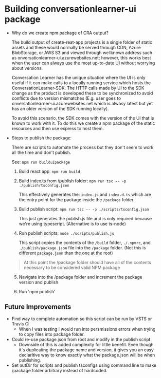 # Building conversationlearner-ui package

- Why do we create npm package of CRA output?

  The build output of create-reat-app projects is a single folder of static assets and these would normally be served through CDN, Azure BlobStorage, or AWS S3 and viewed through wellknown address such as onversationlearner-ui.azurewebsites.net; however, this works best when the user can always use the most up-to-date UI without worrying about versions.
  
  Conversation Learner has the unique situation where the UI is only useful if it can make calls to a locally running service which hosts the ConversationLearner-SDK. The HTTP calls made by UI to the SDK change as the product is developed these to be synchronized to avoid conflicts due to version mismatches (E.g. user goes to onversationlearner-ui.azurewebsites.net which is alwasy latest but yet has an older version of the SDK running locally).

  To avoid this scenario, the SDK comes with the version of the UI that is known to work with it. To do this we create a npm package of the static resources and then use express to host them.

- Steps to publish the package:

  There are scripts to automate the process but they don't seem to work all the time and don't publish.

  See: `npm run builduipackage`

  1. Build react app: `npm run build`
  2. Build index.ts from /publish folder: `npm run tsc -- -p ./publish/tsconfig.json`

     This effectively generates the: `index.js` and `index.d.ts` which are the entry point for the package inside the `/package` folder

  3. Build publish script: `npm run tsc -- -p ./scripts/tsconfig.json`

     This just generates the publish.js file and is only required because we're using typescript. (Alternative is to use ts-node)

  4. Run publish scripts: `node ./scripts/publish.js`

     This script copies the contents of the `/build` folder, `./.npmrc`, and `./publish/package.json` file into the `/package` folder. (Not this is different `package.json` than the one at the root)

  > At this point the /package folder should have all of the contents necessary to be considered valid NPM package

  5. Navigate into the /package folder and increment the package version and publish

  6. Run 'npm publish'


## Future Improvements

- Find way to complete automation so this script can be run by VSTS or Travis CI
  - When I was testing I would run into persmissions errors when trying to copy files into package folder.
- Could re-use package.json from root and modify in the publish script
  - Downside of this is added complexity for little benefit.  Even though it's duplicating the package name and version, it gives you an easy declaritive way to know exactly what the package.json will be when publishing.
- Set outDir for scripts and publish tsconfigs using command line to make /package folder arbitrary instead of hardcoded.